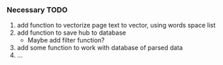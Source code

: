 ### Necessary TODO
1. add function to vectorize page text to vector, using words space list
2. add function to save hub to database
    * Maybe add filter function?
3. add some function to work with database of parsed data
4. ...
